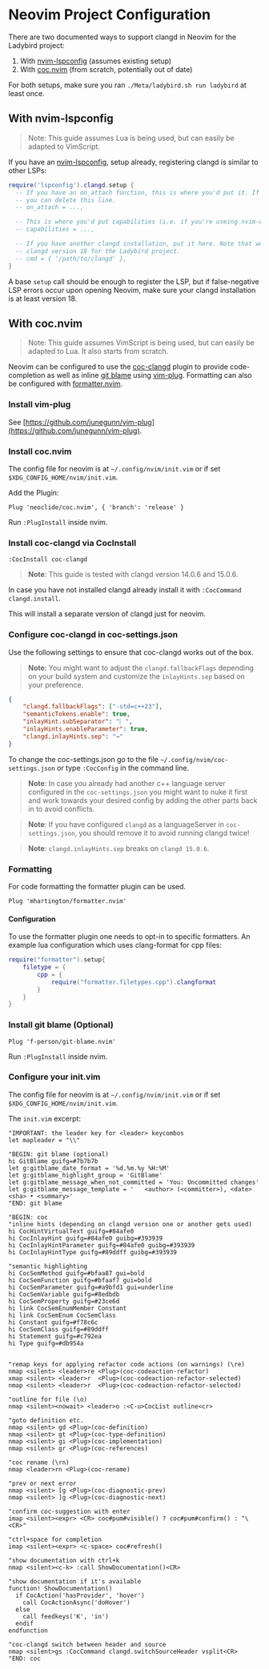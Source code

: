 # Neovim Project Configuration

There are two documented ways to support clangd in Neovim for the Ladybird
project:

1. With [nvim-lspconfig](https://github.com/neovim/nvim-lspconfig) (assumes existing setup)
2. With [coc.nvim](https://github.com/neoclide/coc.nvim) (from scratch, potentially out of date)

For both setups, make sure you ran `./Meta/ladybird.sh run ladybird` at least
once.

## With nvim-lspconfig

> Note: This guide assumes Lua is being used, but can easily be adapted to
> VimScript.

If you have an [nvim-lspconfig](https://github.com/neovim/nvim-lspconfig), setup
already, registering clangd is similar to other LSPs:

```lua
require('lspconfig').clangd.setup {
  -- If you have an on_attach function, this is where you'd put it. If not,
  -- you can delete this line.
  -- on_attach = ...,

  -- This is where you'd put capabilities (i.e. if you're useing nvim-cmp)
  -- capabilities = ...,

  -- If you have another clangd installation, put it here. Note that we use
  -- clangd version 18 for the Ladybird project.
  -- cmd = { '/path/to/clangd' },
}
```

A base `setup` call should be enough to register the LSP, but if false-negative
LSP errors occur upon opening Neovim, make sure your clangd installation is at
least version 18.

## With coc.nvim

> Note: This guide assumes VimScript is being used, but can easily be adapted to
> Lua. It also starts from scratch.

Neovim can be configured to use the [coc-clangd](https://github.com/clangd/coc-clangd)
plugin to provide code-completion as well as inline
[git blame](https://github.com/f-person/git-blame.nvim) using [vim-plug](https://github.com/junegunn/vim-plug).
Formatting can also be configured with [formatter.nvim](https://github.com/mhartington/formatter.nvim).

### Install vim-plug

See [https://github.com/junegunn/vim-plug](https://github.com/junegunn/vim-plug).

### Install coc.nvim

The config file for neovim is at `~/.config/nvim/init.vim` or if
set `$XDG_CONFIG_HOME/nvim/init.vim`.

Add the Plugin:

```vim
Plug 'neoclide/coc.nvim', { 'branch': 'release' }
```

Run `:PlugInstall` inside nvim.

### Install coc-clangd via CocInstall

```vim
:CocInstall coc-clangd
```

> **Note**: This guide is tested with clangd version 14.0.6 and 15.0.6.

In case you have not installed clangd already install it with
`:CocCommand clangd.install`.

This will install a separate version of clangd just for neovim.

### Configure coc-clangd in coc-settings.json

Use the following settings to ensure that coc-clangd works out of the box.

> **Note**: You might want to adjust the `clangd.fallbackFlags` depending on your build
> system and customize the `inlayHints.sep` based on your preference.

```json
{
    "clangd.fallbackFlags": ["-std=c++23"],
    "semanticTokens.enable": true,
    "inlayHint.subSeparator": "︴",
    "inlayHints.enableParameter": true,
    "clangd.inlayHints.sep": "⇝"
}
```

To change the coc-settings.json go to the file `~/.config/nvim/coc-settings.json`
or type `:CocConfig` in the command line.

> **Note**: In case you already had another c++ language server configured in the
> `coc-settings.json` you might want to nuke it first and
> work towards your desired config by adding the other parts back in to avoid
> conflicts.

> **Note**: If you have configured `clangd` as a languageServer in
> `coc-settings.json`, you should remove it to avoid running clangd twice!

> **Note**: `clangd.inlayHints.sep` breaks on `clangd 15.0.6`.

### Formatting

For code formatting the formatter plugin can be used.

```vim
Plug 'mhartington/formatter.nvim'
```

#### Configuration

To use the formatter plugin one needs to opt-in to specific formatters. An example lua configuration which uses clang-format for cpp files:

```lua
require("formatter").setup{
    filetype = {
        cpp = {
            require("formatter.filetypes.cpp").clangformat
        }
    }
}
```

### Install git blame (Optional)

```vim
Plug 'f-person/git-blame.nvim'
```

Run `:PlugInstall` inside nvim.

### Configure your init.vim

The config file for neovim is at `~/.config/nvim/init.vim` or if
set `$XDG_CONFIG_HOME/nvim/init.vim`.

The `init.vim` excerpt:

```vim
"IMPORTANT: the leader key for <leader> keycombos
let mapleader = "\\"

"BEGIN: git blame (optional)
hi GitBlame guifg=#7b7b7b
let g:gitblame_date_format = '%d.%m.%y %H:%M'
let g:gitblame_highlight_group = 'GitBlame'
let g:gitblame_message_when_not_committed = 'You: Uncommitted changes'
let g:gitblame_message_template = '   <author> (<committer>), <date> <sha> • <summary>'
"END: git blame

"BEGIN: coc
"inline hints (depending on clangd version one or another gets used)
hi CocHintVirtualText guifg=#84afe0
hi CocInlayHint guifg=#84afe0 guibg=#393939
hi CocInlayHintParameter guifg=#84afe0 guibg=#393939
hi CocInlayHintType guifg=#89ddff guibg=#393939

"semantic highlighting
hi CocSemMethod guifg=#bfaa87 gui=bold
hi CocSemFunction guifg=#bfaaf7 gui=bold
hi CocSemParameter guifg=#a9bfd1 gui=underline
hi CocSemVariable guifg=#8edbdb
hi CocSemProperty guifg=#23ce6d
hi link CocSemEnumMember Constant
hi link CocSemEnum CocSemClass
hi Constant guifg=#f78c6c
hi CocSemClass guifg=#89ddff
hi Statement guifg=#c792ea
hi Type guifg=#db954a


"remap keys for applying refactor code actions (on warnings) (\re)
nmap <silent> <leader>re <Plug>(coc-codeaction-refactor)
xmap <silent> <leader>r  <Plug>(coc-codeaction-refactor-selected)
nmap <silent> <leader>r  <Plug>(coc-codeaction-refactor-selected)

"outline for file (\o)
nmap <silent><nowait> <leader>o :<C-u>CocList outline<cr>

"goto definition etc.
nmap <silent> gd <Plug>(coc-definition)
nmap <silent> gt <Plug>(coc-type-definition)
nmap <silent> gi <Plug>(coc-implementation)
nmap <silent> gr <Plug>(coc-references)

"coc rename (\rn)
nmap <leader>rn <Plug>(coc-rename)

"prev or next error
nmap <silent> [g <Plug>(coc-diagnostic-prev)
nmap <silent> ]g <Plug>(coc-diagnostic-next)

"confirm coc-suggestion with enter
imap <silent><expr> <CR> coc#pum#visible() ? coc#pum#confirm() : "\<CR>"

"ctrl+space for completion
imap <silent><expr> <c-space> coc#refresh()

"show documentation with ctrl+k
nmap <silent><c-k> :call ShowDocumentation()<CR>

"show documentation if it's available
function! ShowDocumentation()
  if CocAction('hasProvider', 'hover')
    call CocActionAsync('doHover')
  else
    call feedkeys('K', 'in')
  endif
endfunction

"coc-clangd switch between header and source
nmap <silent>gs :CocCommand clangd.switchSourceHeader vsplit<CR>
"END: coc
```
